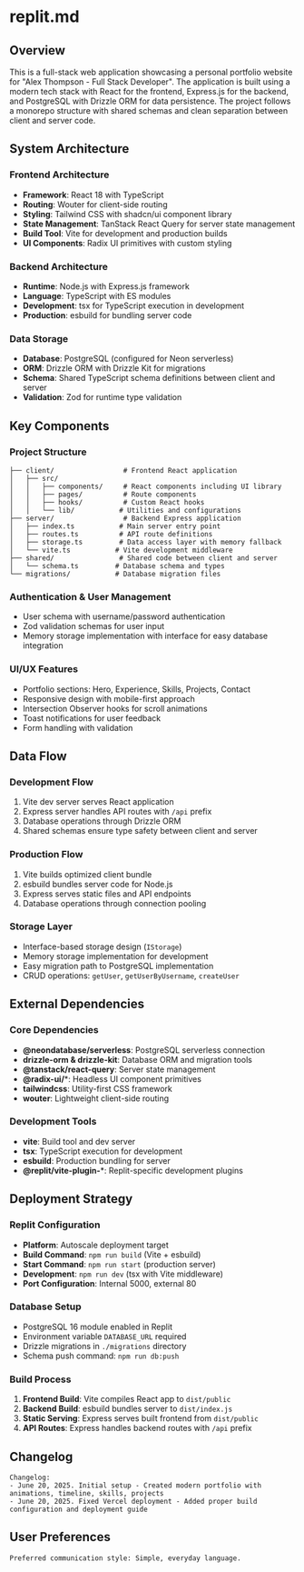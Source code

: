 # replit.md

## Overview
This is a full-stack web application showcasing a personal portfolio website for "Alex Thompson - Full Stack Developer". The application is built using a modern tech stack with React for the frontend, Express.js for the backend, and PostgreSQL with Drizzle ORM for data persistence. The project follows a monorepo structure with shared schemas and clean separation between client and server code.

## System Architecture

### Frontend Architecture
- **Framework**: React 18 with TypeScript
- **Routing**: Wouter for client-side routing
- **Styling**: Tailwind CSS with shadcn/ui component library
- **State Management**: TanStack React Query for server state management
- **Build Tool**: Vite for development and production builds
- **UI Components**: Radix UI primitives with custom styling

### Backend Architecture
- **Runtime**: Node.js with Express.js framework
- **Language**: TypeScript with ES modules
- **Development**: tsx for TypeScript execution in development
- **Production**: esbuild for bundling server code

### Data Storage
- **Database**: PostgreSQL (configured for Neon serverless)
- **ORM**: Drizzle ORM with Drizzle Kit for migrations
- **Schema**: Shared TypeScript schema definitions between client and server
- **Validation**: Zod for runtime type validation

## Key Components

### Project Structure
```
├── client/                 # Frontend React application
│   ├── src/
│   │   ├── components/     # React components including UI library
│   │   ├── pages/          # Route components
│   │   ├── hooks/          # Custom React hooks
│   │   └── lib/           # Utilities and configurations
├── server/                 # Backend Express application
│   ├── index.ts           # Main server entry point
│   ├── routes.ts          # API route definitions
│   ├── storage.ts         # Data access layer with memory fallback
│   └── vite.ts           # Vite development middleware
├── shared/                # Shared code between client and server
│   └── schema.ts         # Database schema and types
└── migrations/           # Database migration files
```

### Authentication & User Management
- User schema with username/password authentication
- Zod validation schemas for user input
- Memory storage implementation with interface for easy database integration

### UI/UX Features
- Portfolio sections: Hero, Experience, Skills, Projects, Contact
- Responsive design with mobile-first approach
- Intersection Observer hooks for scroll animations
- Toast notifications for user feedback
- Form handling with validation

## Data Flow

### Development Flow
1. Vite dev server serves React application
2. Express server handles API routes with `/api` prefix
3. Database operations through Drizzle ORM
4. Shared schemas ensure type safety between client and server

### Production Flow
1. Vite builds optimized client bundle
2. esbuild bundles server code for Node.js
3. Express serves static files and API endpoints
4. Database operations through connection pooling

### Storage Layer
- Interface-based storage design (`IStorage`)
- Memory storage implementation for development
- Easy migration path to PostgreSQL implementation
- CRUD operations: `getUser`, `getUserByUsername`, `createUser`

## External Dependencies

### Core Dependencies
- **@neondatabase/serverless**: PostgreSQL serverless connection
- **drizzle-orm & drizzle-kit**: Database ORM and migration tools
- **@tanstack/react-query**: Server state management
- **@radix-ui/***: Headless UI component primitives
- **tailwindcss**: Utility-first CSS framework
- **wouter**: Lightweight client-side routing

### Development Tools
- **vite**: Build tool and dev server
- **tsx**: TypeScript execution for development
- **esbuild**: Production bundling for server
- **@replit/vite-plugin-***: Replit-specific development plugins

## Deployment Strategy

### Replit Configuration
- **Platform**: Autoscale deployment target
- **Build Command**: `npm run build` (Vite + esbuild)
- **Start Command**: `npm run start` (production server)
- **Development**: `npm run dev` (tsx with Vite middleware)
- **Port Configuration**: Internal 5000, external 80

### Database Setup
- PostgreSQL 16 module enabled in Replit
- Environment variable `DATABASE_URL` required
- Drizzle migrations in `./migrations` directory
- Schema push command: `npm run db:push`

### Build Process
1. **Frontend Build**: Vite compiles React app to `dist/public`
2. **Backend Build**: esbuild bundles server to `dist/index.js`
3. **Static Serving**: Express serves built frontend from `dist/public`
4. **API Routes**: Express handles backend routes with `/api` prefix

## Changelog
```
Changelog:
- June 20, 2025. Initial setup - Created modern portfolio with animations, timeline, skills, projects
- June 20, 2025. Fixed Vercel deployment - Added proper build configuration and deployment guide
```

## User Preferences
```
Preferred communication style: Simple, everyday language.
```
